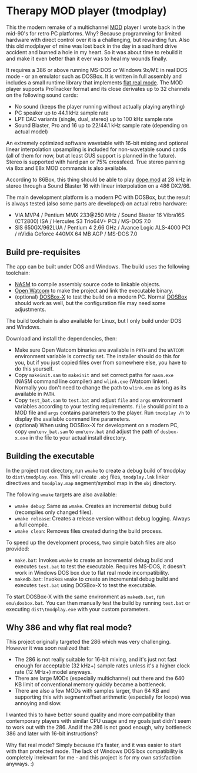 # Therapy MOD player (tmodplay)

This the modern remake of a multichannel [MOD](https://en.wikipedia.org/wiki/MOD_(file_format)) player I wrote back in the mid-90's for retro PC platforms. Why? Because programming for limited hardware with direct control over it is a challenging, but rewarding fun. Also this old modplayer of mine was lost back in the day in a sad hard drive accident and burned a hole in my heart. So it was about time to rebuild it and make it even better than it ever was to heal my wounds finally.

It requires a 386 or above running MS-DOS or Windows 9x/ME in real DOS mode - or an emulator such as DOSBox. It is written in full assembly and includes a small runtime library that implements [flat real mode](https://en.wikipedia.org/wiki/Unreal_mode). The MOD player supports ProTracker format and its close derivates up to 32 channels on the following sound cards:

* No sound (keeps the player running without actually playing anything)
* PC speaker up to 44.1 kHz sample rate
* LPT DAC variants (single, dual, stereo) up to 100 kHz sample rate
* Sound Blaster, Pro and 16 up to 22/44.1 kHz sample rate (depending on actual model)

An extremely optimized software wavetable with 16-bit mixing and optional linear interpolation upsampling is included for non-wavetable sound cards (all of them for now, but at least GUS support is planned in the future). Stereo is supported with hard pan or 75% crossfeed. True stereo panning via 8xx and E8x MOD commands is also available.

According to 86Box, this thing should be able to play [dope.mod](https://modarchive.org/index.php?request=view_by_moduleid&query=35344) at 28 kHz in stereo through a Sound Blaster 16 with linear interpolation on a 486 DX2/66.

The main development platform is a modern PC with DOSBox, but the result is always tested (also some parts are developed) on actual retro hardware:

* VIA MVP4 / Pentium MMX 233@250 MHz / Sound Blaster 16 Vibra16S (CT2800) ISA / Hercules S3 Trio64V+ PCI / MS-DOS 7.0
* SIS 650GX/962LUA / Pentium 4 2.66 GHz / Avance Logic ALS-4000 PCI / nVidia Geforce 440MX 64 MB AGP / MS-DOS 7.0

## Build pre-requisites

The app can be built under DOS and Windows. The build uses the following toolchain:

* [NASM](https://www.nasm.us/) to compile assembly source code to linkable objects.
* [Open Watcom](http://www.openwatcom.org/) to make the project and link the executable binary.
* (optional) [DOSBox-X](https://dosbox-x.com/) to test the build on a modern PC. Normal [DOSBox](https://www.dosbox.com/) should work as well, but the configuration file may need some adjustments.

The build toolchain is also available for Linux, but I only build under DOS and Windows.

Download and install the dependencies, then:

* Make sure Open Watcom binaries are available in `PATH` and the `WATCOM` environment variable is correctly set. The installer should do this for you, but if you just copied files over from somewhere else, you have to do this yourself.
* Copy `makeinit.sam` to `makeinit` and set correct paths for `nasm.exe` (NASM command line compiler) and `wlink.exe` (Watcom linker). Normally you don't need to change the path to `wlink.exe` as long as its available in `PATH`.
* Copy `test_bat.sam` to `test.bat` and adjust `file` and `args` environment variables according to your testing requirements. `file` should point to a MOD file and `args` contains parameters to the player. Run `tmodplay /h` to display the available command line parameters.
* (optional) When using DOSBox-X for development on a modern PC, copy `emu\env_bat.sam` to `emu\env.bat` and adjust the path of `dosbox-x.exe` in the file to your actual install directory.

## Building the executable

In the project root directory, run `wmake` to create a debug build of tmodplay to `dist\tmodplay.exe`. This will create `.obj` files, `tmodplay.lnk` linker directives and `tmodplay.map` segment/symbol map in the `obj` directory.

The following `wmake` targets are also available:

* `wmake debug`: Same as `wmake`. Creates an incremental debug build (recompiles only changed files).
* `wmake release`: Creates a release version without debug logging. Always a full compile.
* `wmake clean`: Removes files created during the build process.

To speed up the development process, two simple batch files are also provided:

* `make.bat`: Invokes `wmake` to create an incremental debug build and executes `test.bat` to test the executable. Requires MS-DOS, it doesn't work in Windows DOS box due to flat real mode incompatibility.
* `makedb.bat`: Invokes `wmake` to create an incremental debug build and executes `test.bat` using DOSBox-X to test the executable.

To start DOSBox-X with the same environment as `makedb.bat`, run `emu\dosbox.bat`. You can then manually test the build by running `test.bat` or executing `dist\tmodplay.exe` with your custom parameters.

## Why 386 and why flat real mode?

This project originally targeted the 286 which was very challenging. However it was soon realized that:

* The 286 is not really suitable for 16-bit mixing, and it's just not fast enough for acceptable (32 kHz+) sample rates unless it's a higher clock rate (12 MHz+) model anyways.
* There are large MODs (especially multichannel) out there and the 640 KB limit of conventional memory quickly became a bottleneck.
* There are also a few MODs with samples larger, than 64 KB and supporting this with segment:offset arithmetic (especially for loops) was annoying and slow.

I wanted this to have better sound quality and more compatibility than contemporary players with similar CPU usage and my goals just didn't seem to work out with the 286. And if the 286 is not good enough, why bottleneck 386 and later with 16-bit instructions?

Why flat real mode? Simply because it's faster, and it was easier to start with than protected mode. The lack of Windows DOS box compatibility is completely irrelevant for me - and this project is for my own satisfaction anyways. :)